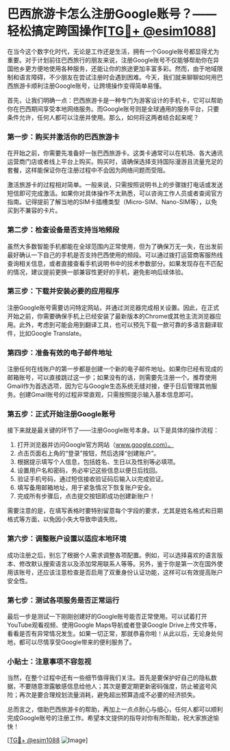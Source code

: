 # 巴西旅游卡怎么注册Google账号？——轻松搞定跨国操作[[TG💪+ @esim1088](https://t.me/s/esim1088)]

在当今这个数字化时代，无论是工作还是生活，拥有一个Google账号都显得尤为重要。对于计划前往巴西旅行的朋友来说，注册Google账号不仅能够帮助你在异国他乡更方便地使用各种服务，还能让你的旅途更加丰富多彩。然而，由于地域限制和语言障碍，不少朋友在尝试注册时会遇到困难。今天，我们就来聊聊如何用巴西旅游卡顺利注册Google账号，让跨境操作变得简单易懂。

首先，让我们明确一点：巴西旅游卡是一种专门为游客设计的手机卡，它可以帮助你在巴西期间享受本地网络服务。而Google账号则是全球通用的服务平台，只要条件允许，任何人都可以注册并使用。那么，如何将这两者结合起来呢？

### **第一步：购买并激活你的巴西旅游卡**

在开始之前，你需要先准备好一张巴西旅游卡。这类卡通常可以在机场、各大通讯运营商门店或者线上平台上购买。购买时，请确保选择支持国际漫游且流量充足的套餐，这样能保证你在注册过程中不会因为网络问题而受阻。

激活旅游卡的过程相对简单。一般来说，只需按照说明书上的步骤拨打电话或发送短信即可完成激活。如果你对具体操作不太熟悉，可以咨询工作人员或者查阅官方指南。记得提前了解当地的SIM卡插槽类型（Micro-SIM、Nano-SIM等），以免买到不兼容的卡片。

### **第二步：检查设备是否支持当地频段**

虽然大多数智能手机都能在全球范围内正常使用，但为了确保万无一失，在出发前最好确认一下自己的手机是否支持巴西使用的频段。可以通过拨打运营商客服热线查询相关信息，或者直接查看手机说明书中的技术参数部分。如果发现存在不匹配的情况，建议提前更换一部兼容性更好的手机，避免影响后续体验。

### **第三步：下载并安装必要的应用程序**

注册Google账号需要访问特定网站，并通过浏览器完成相关设置。因此，在正式开始之前，你需要确保手机上已经安装了最新版本的Chrome或其他主流浏览器应用。此外，考虑到可能会用到翻译工具，也可以预先下载一款可靠的多语言翻译软件，比如Google Translate。

### **第四步：准备有效的电子邮件地址**

注册任何在线账户的第一步都是创建一个新的电子邮件地址。如果你已经有现成的邮箱账号，可以直接跳过这一步；如果没有的话，则需要先注册一个。推荐使用Gmail作为首选选项，因为它与Google生态系统无缝对接，便于日后管理其他服务。创建Gmail账号的过程非常直观，只需按照提示输入基本信息即可。

### **第五步：正式开始注册Google账号**

接下来就是最关键的环节了——注册Google账号本身。以下是具体的操作流程：

1. 打开浏览器并访问Google官方网站（www.google.com）。
2. 点击页面右上角的“登录”按钮，然后选择“创建账户”。
3. 根据提示填写个人信息，包括姓名、生日以及性别等必填项。
4. 设置用户名和密码，务必牢记这些信息以便日后找回。
5. 验证手机号码，通过短信接收验证码后输入以完成验证。
6. 填写备用邮箱地址，用于紧急情况下恢复账户安全。
7. 完成所有步骤后，点击提交按钮即成功创建新账户！

需要注意的是，在填写表格时要特别留意每个字段的要求，尤其是姓名格式和日期格式等方面，以免因小失大导致申请失败。

### **第六步：调整账户设置以适应本地环境**

成功注册之后，别忘了根据个人需求调整各项配置。例如，可以选择喜欢的语言版本、修改默认搜索语言以及添加常用联系人等等。另外，鉴于你是第一次在国外使用该账号，还应该注意检查是否启用了双重身份认证功能，这样可以有效提高账户安全性。

### **第七步：测试各项服务是否正常运行**

最后一步是测试一下刚刚创建好的Google账号能否正常使用。可以试着打开YouTube观看视频、使用Google Maps导航或者登录Google Drive上传文件等，看看是否有异常情况发生。如果一切正常，那就恭喜你啦！从此以后，无论身处何地，都可以尽情享受Google带来的便利服务了。

### **小贴士：注意事项不容忽视**

当然，在整个过程中还有一些细节值得我们关注。首先是要保护好自己的隐私数据，不要随意泄露敏感信息给他人；其次是要定期更新密码强度，防止被盗号风险；再次是要合理规划流量消耗，避免超出预算造成不必要的经济损失。

总而言之，借助巴西旅游卡的帮助，再加上一点点耐心与细心，任何人都可以顺利完成Google账号的注册工作。希望本文提供的指导对你有所帮助，祝大家旅途愉快！

[[TG💪+ @esim1088](https://t.me/s/esim1088) ![Image](https://i.postimg.cc/4NQfJmqS/Snipaste-2025-05-13-00-14-12.png)]